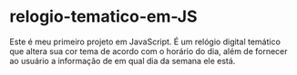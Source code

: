 # relogio-tematico-em-JS
Este é meu primeiro projeto em JavaScript. É um relógio digital temático que altera sua cor tema de acordo com o horário do dia, além de fornecer ao usuário a informação de em qual dia da semana ele está.
